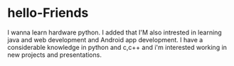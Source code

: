 # hello-Friends
I wanna learn hardware python.
I added that I'M also intrested in learning java and web development and Android app development.
I have a considerable knowledge in python and c,c++ and i'm interested working in new projects and presentations.
